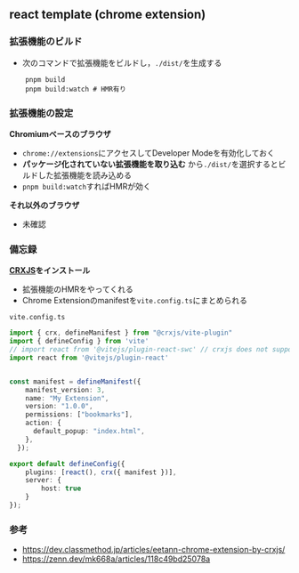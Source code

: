 ## react template (chrome extension)

### 拡張機能のビルド
- 次のコマンドで拡張機能をビルドし，`./dist/`を生成する
```
    pnpm build
    pnpm build:watch # HMR有り
```

### 拡張機能の設定
**Chromiumベースのブラウザ**
- `chrome://extensions`にアクセスしてDeveloper Modeを有効化しておく
- **パッケージ化されていない拡張機能を取り込む** から`./dist/`を選択するとビルドした拡張機能を読み込める
- `pnpm build:watch`すればHMRが効く


**それ以外のブラウザ**
- 未確認

### 備忘録
**[CRXJS](https://crxjs.dev/vite-plugin)をインストール**
- 拡張機能のHMRをやってくれる
- Chrome Extensionのmanifestを`vite.config.ts`にまとめられる

`vite.config.ts`
```ts
import { crx, defineManifest } from "@crxjs/vite-plugin"
import { defineConfig } from 'vite'
// import react from '@vitejs/plugin-react-swc' // crxjs does not support react-swc yet
import react from '@vitejs/plugin-react'


const manifest = defineManifest({
    manifest_version: 3,
    name: "My Extension",
    version: "1.0.0",
    permissions: ["bookmarks"],
    action: {
      default_popup: "index.html",
    },
  });

export default defineConfig({
    plugins: [react(), crx({ manifest })],
    server: {
        host: true
    }
});
```


### 参考
- https://dev.classmethod.jp/articles/eetann-chrome-extension-by-crxjs/
- https://zenn.dev/mk668a/articles/118c49bd25078a
